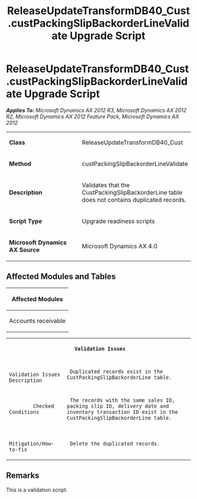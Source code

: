 ﻿---
title: ReleaseUpdateTransformDB40_Cust.custPackingSlipBackorderLineValidate Upgrade Script
TOCTitle: ReleaseUpdateTransformDB40_Cust.custPackingSlipBackorderLineValidate Upgrade Script
ms:assetid: ced867d9-2fdc-78af-5691-bae124c518ff
ms:mtpsurl: https://msdn.microsoft.com/en-us/library/JJ686876(v=AX.60)
ms:contentKeyID: 49711327
ms.date: 05/18/2015
mtps_version: v=AX.60
---

# ReleaseUpdateTransformDB40\_Cust.custPackingSlipBackorderLineValidate Upgrade Script 


_**Applies To:** Microsoft Dynamics AX 2012 R3, Microsoft Dynamics AX 2012 R2, Microsoft Dynamics AX 2012 Feature Pack, Microsoft Dynamics AX 2012_

<table>
<colgroup>
<col style="width: 50%" />
<col style="width: 50%" />
</colgroup>
<tbody>
<tr class="odd">
<td><p><strong>Class</strong></p></td>
<td><p>ReleaseUpdateTransformDB40_Cust</p></td>
</tr>
<tr class="even">
<td><p><strong>Method</strong></p></td>
<td><p>custPackingSlipBackorderLineValidate</p></td>
</tr>
<tr class="odd">
<td><p><strong>Description</strong></p></td>
<td><p>Validates that the CustPackingSlipBackorderLine table does not contains duplicated records.</p></td>
</tr>
<tr class="even">
<td><p><strong>Script Type</strong></p></td>
<td><p>Upgrade readiness scripts</p></td>
</tr>
<tr class="odd">
<td><p><strong>Microsoft Dynamics AX Source</strong></p></td>
<td><p>Microsoft Dynamics AX 4.0</p></td>
</tr>
</tbody>
</table>


## Affected Modules and Tables

<table>
<colgroup>
<col style="width: 100%" />
</colgroup>
<thead>
<tr class="header">
<th><p>Affected Modules</p></th>
</tr>
</thead>
<tbody>
<tr class="odd">
<td><p>Accounts receivable</p></td>
</tr>
</tbody>
</table>


<table xmlns="http://www.w3.org/1999/xhtml">
              <tr><th colspan="2">
		
   <p>
   
	 Validation Issues
  </p>
  </th></tr>
              <tr><td>
		
   <p>
   
	 
            Validation Issues Description
          
  </p>
  </td><td>
		
   <p>
   
	 Duplicated records exist in the CustPackingSlipBackorderLine table.
  </p>
  </td></tr>
              <tr><td>
		
   <p>
   
	 
            Checked Conditions
          
  </p>
  </td><td>
		
   <p>
   
	 The records with the same sales ID, packing slip ID, delivery date and inventory transaction ID exist in the CustPackingSlipBackorderLine table.
  </p>
  </td></tr>
              <tr><td>
		
   <p>
   
	 
            Mitigation/How-to-fix
          
  </p>
  </td><td>
		
   <p>
   
	 Delete the duplicated records.
  </p>
  </td></tr>
            </table>


## Remarks

This is a validation script.

  


